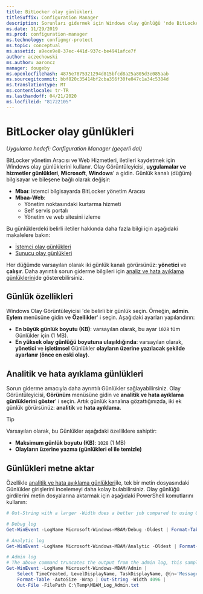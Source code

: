 ```yaml
---
title: BitLocker olay günlükleri
titleSuffix: Configuration Manager
description: Sorunları gidermek için Windows olay günlüğü 'nde BitLocker bilgileriyle nasıl çalışacağınızı öğrenin
ms.date: 11/29/2019
ms.prod: configuration-manager
ms.technology: configmgr-protect
ms.topic: conceptual
ms.assetid: a9ece9e8-37ec-441d-937c-be4941afce7f
author: aczechowski
ms.author: aaroncz
manager: dougeby
ms.openlocfilehash: 4875e7875321294d815bfcd8a25a805d3e085aab
ms.sourcegitcommit: bbf820c35414bf2cba356f30fe047c1a34c5384d
ms.translationtype: MT
ms.contentlocale: tr-TR
ms.lasthandoff: 04/21/2020
ms.locfileid: "81722105"
---
```

# <a name="bitlocker-event-logs"></a>BitLocker olay günlükleri

*Uygulama hedefi: Configuration Manager (geçerli dal)*

BitLocker yönetim Aracısı ve Web Hizmetleri, iletileri kaydetmek için Windows olay günlüklerini kullanır. Olay Görüntüleyicisi, **uygulamalar ve hizmetler günlükleri**, **Microsoft**, **Windows**' a gidin. Günlük kanalı (düğüm) bilgisayar ve bileşene bağlı olarak değişir:

- **Mbaı**: istemci bilgisayarda BitLocker yönetim Aracısı
- **Mbaa-Web**:
  - Yönetim noktasındaki kurtarma hizmeti
  - Self servis portalı
  - Yönetim ve web sitesini izleme

Bu günlüklerdeki belirli iletiler hakkında daha fazla bilgi için aşağıdaki makalelere bakın:

- [İstemci olay günlükleri](client-event-logs.md)
- [Sunucu olay günlükleri](server-event-logs.md)

Her düğümde varsayılan olarak iki günlük kanalı görürsünüz: **yönetici** ve **çalışır**. Daha ayrıntılı sorun giderme bilgileri için [analiz ve hata ayıklama günlüklerini](#bkmk_debug)de gösterebilirsiniz.

## <a name="log-properties"></a>Günlük özellikleri

Windows Olay Görüntüleyicisi 'de belirli bir günlük seçin. Örneğin, **admin**. **Eylem** menüsüne gidin ve **Özellikler**' i seçin. Aşağıdaki ayarları yapılandırın:

- **En büyük günlük boyutu (KB)**: varsayılan olarak, bu ayar `1028` tüm Günlükler için (1 MB).
- **En yüksek olay günlüğü boyutuna ulaşıldığında**: varsayılan olarak, **yönetici** ve **işletimsel** Günlükler **olayların üzerine yazılacak şekilde ayarlanır (önce en eski olay)**.

## <a name="analytic-and-debug-logs"></a><a name="bkmk_debug"></a>Analitik ve hata ayıklama günlükleri

Sorun giderme amacıyla daha ayrıntılı Günlükler sağlayabilirsiniz. Olay Görüntüleyicisi, **Görünüm** menüsüne gidin ve **analitik ve hata ayıklama günlüklerini göster**' i seçin. Artık günlük kanalına gözattığınızda, iki ek günlük görürsünüz: **analitik** ve **hata ayıklama**.

> [!TIP]
> Varsayılan olarak, bu Günlükler aşağıdaki özelliklere sahiptir:
>
> - **Maksimum günlük boyutu (KB)**: `1028` (1 MB)
> - **Olayların üzerine yazma (günlükleri el ile temizle)**

## <a name="export-logs-to-text"></a>Günlükleri metne aktar

Özellikle [analitik ve hata ayıklama günlükleri](#bkmk_debug)ile, tek bir metin dosyasındaki Günlükler girişlerini incelemeyi daha kolay bulabilirsiniz. Olay günlüğü girdilerini metin dosyalarına aktarmak için aşağıdaki PowerShell komutlarını kullanın:

``` PowerShell
# Out-String with a larger -Width does a better job compared to using Out-File with -Width. -Oldest is only required with debug/analytic logs.

# Debug log
Get-WinEvent -LogName Microsoft-Windows-MBAM/Debug -Oldest | Format-Table -AutoSize | Out-String -Width 4096 | Out-File C:\Temp\MBAM_Log_Debug.txt

# Analytic log
Get-WinEvent -LogName Microsoft-Windows-MBAM/Analytic -Oldest | Format-Table -AutoSize | Out-String -Width 4096 | Out-File C:\Temp\MBAM_Log_Analytic.txt

# Admin log
# The above command truncates the output from the admin log, this sample reformats the strings
Get-WinEvent -LogName Microsoft-Windows-MBAM/Admin |
    Select TimeCreated, LevelDisplayName, TaskDisplayName, @{n='Message';e={$_.Message.trim()}} |
    Format-Table -AutoSize -Wrap | Out-String -Width 4096 |
    Out-File -FilePath C:\Temp\MBAM_Log_Admin.txt
```

